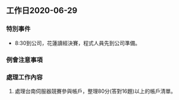 ## 工作日2020-06-29

### 特別事件
- 8:30到公司，花蓮讀經決賽，程式人員先到公司準備。

### 例會注意事項

### 處理工作內容
1. 處理台南伺服器競賽參與帳戶，整理80分(答對16題)以上的帳戶清單。
